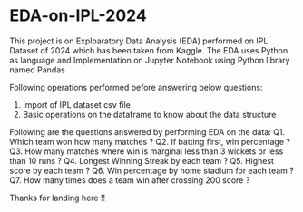# EDA-on-IPL-2024

This project is on Exploaratory Data Analysis (EDA) performed on IPL Dataset of 2024 which has been taken from Kaggle.
The EDA uses Python as language and Implementation on Jupyter Notebook using Python library named Pandas

Following operations performed before answering below questions:
1) Import of IPL dataset csv file
2) Basic operations on the dataframe to know about the data structure
   
Following are the questions answered by performing EDA on the data:
Q1. Which team won how many matches ?
Q2. If batting first, win percentage ?
Q3. How many matches where win is marginal less than 3 wickets or less than 10 runs ?
Q4. Longest Winning Streak by each team ?
Q5. Highest score by each team ?
Q6. Win percentage by home stadium for each team ?
Q7. How many times does a team win after crossing 200 score ?

Thanks for landing here !!
